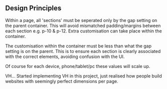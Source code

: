 ## Design Principles

Within a page, all 'sections' must be seperated only by the gap setting on the parent container.
This will avoid mismatched padding/margins between each section e.g. p-10 & p-12.
Extra customisation can take place within the container.

The customisation within the container must be less than what the gap setting is on the parent.
This is to ensure each section is clearly associated with the correct elements, avoiding confusion
with the UI.

Of course for each device, phone/tablet/pc these values will scale up.

VH... Started implementing VH in this project, just realised how people build websites with seemingly perfect dimensions per page.